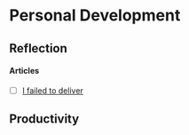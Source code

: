 # Personal Development

## Reflection

#### Articles

- [ ] [I failed to deliver](https://medium.com/@galstar/i-failed-to-deliver-f9c0385a6a4)

## Productivity
